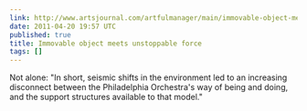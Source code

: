 ```yaml
---
link: http://www.artsjournal.com/artfulmanager/main/immovable-object-meets-unstopp.php
date: 2011-04-20 19:57 UTC
published: true
title: Immovable object meets unstoppable force
tags: []
---
```


Not alone: "In short, seismic shifts in the environment led to an increasing disconnect between the Philadelphia Orchestra's way of being and doing, and the support structures available to that model."
